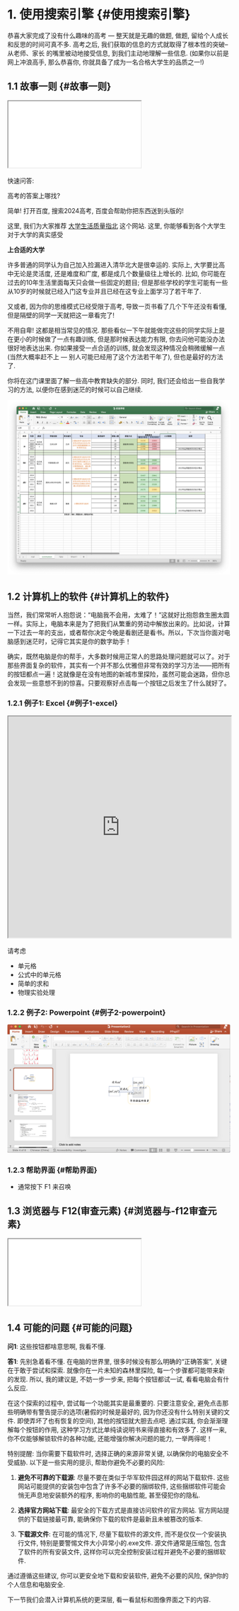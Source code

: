 # 1. 使用搜索引擎 {#使用搜索引擎}

恭喜大家完成了没有什么趣味的高考 — 整天就是无趣的做题, 做题,
留给个人成长和反思的时间可真不多. 高考之后,
我们获取的信息的方式就取得了根本性的突破–从老师、家长
的嘴里被动地接受信息, 到我们主动地理解一些信息.
(如果你以前是网上冲浪高手, 那么恭喜你,
你就具备了成为一名合格大学生的品质之一!)

## 1.1 故事一则 {#故事一则}

<iframe markdown="1" src="../slides/1.1story.html" class="slidesshow">
</iframe>

快速问答:

<div class="qst" markdown="1">

高考的答案上哪找?

</div>

<div class="sol" markdown="1">

简单! 打开百度, 搜索2024高考, 百度会帮助你把东西送到头版的!

</div>

<div class="web" markdown="1">

这里, 我们为大家推荐 [大学生活质量指北](https://colleges.chat/)
这个网站. 这里, 你能够看到各个大学生对于大学的真实感受

</div>

<div class="tip" markdown="1">

**上合适的大学**

许多普通的同学认为自己加入捡漏进入清华北大是很幸运的. 实际上,
大学要比高中无论是灵活度, 还是难度和广度, 都是成几个数量级往上增长的.
比如, 你可能在过去的10年生活里面每天只会做一些固定的题目;
但是那些学校的学生可能有一些从10岁的时候就已经入门这专业并且已经在这专业上面学习了若干年了.

又或者, 因为你的思维模式已经受限于高考,
导致一页书看了几个下午还没有看懂, 但是隔壁的同学一天就把这一章看完了!

不用自卑! 这都是相当常见的情况.
那些看似一下午就能做完这些的同学实际上是在更小的时候做了一点有趣训练,
但是那时候表达能力有限, 你去问他可能没办法很好地表达出来.
你如果接受一点合适的训练,
就会发现这种情况会稍微缓解一点(当然大概率赶不上 —
别人可能已经用了这个方法若干年了), 但也是最好的方法了.

你将在这门课里面了解一些高中教育缺失的部分. 同时,
我们还会给出一些自我学习的方法, 以便你在感到迷茫的时候可以自己继续.

</div>

![](images/Screenshot%202024-06-16%20at%2000.05.55.png)

## 1.2 计算机上的软件 {#计算机上的软件}

当然，我们常常听人抱怨说：“电脑我不会用，太难了！”这就好比抱怨救生圈太圆一样。实际上，电脑本来是为了把我们从繁重的劳动中解放出来的。比如说，计算一下过去一年的支出，或者帮你决定今晚是看剧还是看书。所以，下次当你面对电脑感到迷茫时，记得它其实是你的数字助手！

确实，既然电脑是你的帮手，大多数时候用正常人的思路处理问题就可以了。对于那些界面复杂的软件，其实有一个并不那么优雅但非常有效的学习方法——把所有的按钮都点一遍！这就像是在没有地图的新城市里探险，虽然可能会迷路，但你总会发现一些意想不到的惊喜。只要观察好点击每一个按钮之后发生了什么就好了。

### 1.2.1 例子1: Excel {#例子1-excel}

<iframe markdown="1" src="https://ethercalc.net/" width="100%" height="500px">
</iframe>

请考虑

-   单元格
-   公式中的单元格
-   简单的求和
-   物理实验处理

### 1.2.2 例子2: Powerpoint {#例子2-powerpoint}

![](images/clipboard-2744488869.png)

### 1.2.3 帮助界面 {#帮助界面}

-   通常按下 F1 来召唤

## 1.3 浏览器与 F12(审查元素) {#浏览器与-f12审查元素}

<iframe markdown="1" src="../slides/1.3inspelm.html" class="slidesshow">
</iframe>

## 1.4 可能的问题 {#可能的问题}

**问1**: 这些按钮都啥意思啊, 我看不懂.

**答1**: 先别急着看不懂. 在电脑的世界里,
很多时候没有那么明确的“正确答案”, 关键在于敢于尝试和探索.
就像你在一片未知的森林里探险, 每一个步骤都可能带来新的发现. 所以,
我的建议是, 不妨一步一步来, 把每个按钮都试一试, 看看电脑会有什么反应.

在这个探索的过程中, 尝试每一个功能其实是最重要的. 只要注意安全,
避免点击那些明确带有警告提示的选项(暑假的时候是最好的,
因为你还没有什么特别关键的文件. 即使弄坏了也有恢复的空间),
其他的按钮就大胆去点吧. 通过实践, 你会渐渐理解每个按钮的作用,
这种学习方式比单纯读说明书来得直接和有效多了. 这样一来,
你不仅能够解锁软件的各种功能, 还能增强你解决问题的能力, 一举两得呢！

特别提醒: 当你需要下载软件时, 选择正确的来源非常关键,
以确保你的电脑安全不受威胁. 以下是一些实用的提示,
帮助你避免不必要的风险:

1.  **避免不可靠的下载源**:
    尽量不要在类似于华军软件园这样的网站下载软件.
    这些网站可能提供的安装包中包含了许多不必要的捆绑软件,
    这些捆绑软件可能会悄无声息地安装额外的程序, 影响你的电脑性能,
    甚至侵犯你的隐私.

2.  **选择官方网站下载**: 最安全的下载方式是直接访问软件的官方网站.
    官方网站提供的下载链接最可靠,
    能确保你下载的软件是最新且未被篡改的版本.

3.  **下载源文件**: 在可能的情况下, 尽量下载软件的源文件,
    而不是仅仅一个安装执行文件, 特别是要警惕文件大小异常小的.exe文件.
    源文件通常是压缩包, 包含了软件的所有安装文件,
    这样你可以完全控制安装过程并避免不必要的捆绑软件.

通过遵循这些建议, 你可以更安全地下载和安装软件, 避免不必要的风险,
保护你的个人信息和电脑安全.

<div class="tak" markdown="1">

下一节我们会潜入计算机系统的更深层, 看一看鼠标和图像界面之下的内容.

</div>
